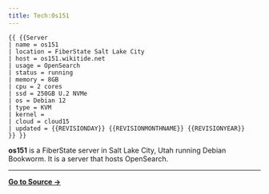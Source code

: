 ```yaml
---
title: Tech:Os151
---
```


```
{{ {{Server
| name = os151
| location = FiberState Salt Lake City
| host = os151.wikitide.net
| usage = OpenSearch
| status = running
| memory = 8GB
| cpu = 2 cores
| ssd = 250GB U.2 NVMe
| os = Debian 12
| type = KVM
| kernel =
| cloud = cloud15
| updated = {{REVISIONDAY}} {{REVISIONMONTHNAME}} {{REVISIONYEAR}}
}} }}
```

**os151** is a FiberState server in Salt Lake City, Utah running Debian Bookworm. It is a server that hosts OpenSearch.



----
**[Go to Source &rarr;](https://meta.miraheze.org/wiki/Tech:Os151)**